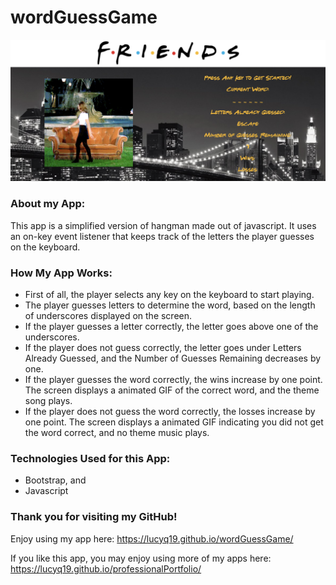 # wordGuessGame

![Image of wordGuessGame](./assets/images/wordGuessGame.png)

### About my App:

This app is a simplified version of hangman made out of javascript.  It uses an on-key event listener that keeps track of the letters the player guesses on the keyboard.

### How My App Works:

* First of all, the player selects any key on the keyboard to start playing.
* The player guesses letters to determine the word, based on the length of underscores displayed on the screen.
* If the player guesses a letter correctly, the letter goes above one of the underscores.
* If the player does not guess correctly, the letter goes under Letters Already Guessed, and the Number of Guesses Remaining decreases by one.
* If the player guesses the word correctly, the wins increase by one point.  The screen displays a animated GIF of the correct word, and the theme song plays.
* If the player does not guess the word correctly, the losses increase by one point.  The screen displays a animated GIF indicating you did not get the word correct, and no theme music plays.

### Technologies Used for this App:

* Bootstrap, and
* Javascript

### Thank you for visiting my GitHub! 

Enjoy using my app here: https://lucyq19.github.io/wordGuessGame/

If you like this app, you may enjoy using more of my apps here: https://lucyq19.github.io/professionalPortfolio/
